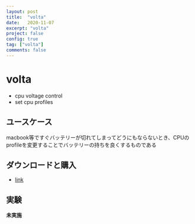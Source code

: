 ```yaml
---
layout: post
title:  "volta"
date:   2020-11-07
excerpt: "volta"
project: false
config: true
tag: ["volta"]
comments: false
---
```


# volta
 - cpu voltage control
 - set cpu profiles

## ユースケース
macbook等ですぐバッテリーが切れてしまってどうにもならないとき、CPUのprofileを変更することでバッテリーの持ちを良くするものである

## ダウンロードと購入
 - [link](http://volta.garymathews.com/)

## 実験
**未実施**
